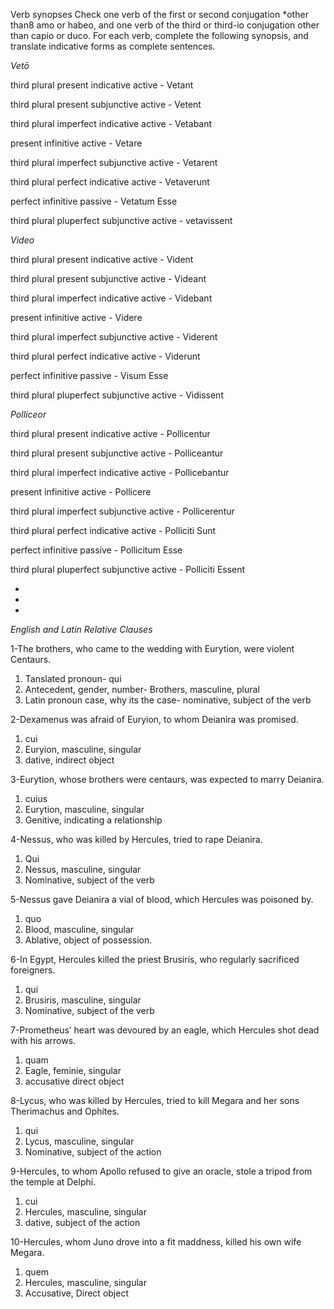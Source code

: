 Verb synopses
Check one verb of the first or second conjugation *other than8 amo or habeo, and one verb of the third or third-io conjugation other than capio or duco. For each verb, complete the following synopsis, and translate indicative forms as complete sentences.

*Vetō*

third plural present indicative active - Vetant

third plural present subjunctive active - Vetent

third plural imperfect indicative active - Vetabant

present infinitive active - Vetare

third plural imperfect subjunctive active - Vetarent

third plural perfect indicative active - Vetaverunt

perfect infinitive passive - Vetatum Esse

third plural pluperfect subjunctive active - vetavissent



*Video*

third plural present indicative active - Vident

third plural present subjunctive active - Videant

third plural imperfect indicative active - Videbant

present infinitive active - Videre

third plural imperfect subjunctive active - Viderent

third plural perfect indicative active - Viderunt

perfect infinitive passive - Visum Esse

third plural pluperfect subjunctive active - Vidissent




*Polliceor*

third plural present indicative active - Pollicentur

third plural present subjunctive active - Polliceantur

third plural imperfect indicative active - Pollicebantur

present infinitive active - Pollicere

third plural imperfect subjunctive active - Pollicerentur

third plural perfect indicative active - Polliciti Sunt

perfect infinitive passive - Pollicitum Esse

third plural pluperfect subjunctive active - Polliciti Essent

-
-
-

*English and Latin Relative Clauses*

1-The brothers, who came to the wedding with Eurytion, were violent Centaurs.
1. Tanslated pronoun- qui
2. Antecedent, gender, number- Brothers, masculine, plural
3. Latin pronoun case, why its the case- nominative, subject of the verb

2-Dexamenus was afraid of Euryion, to whom Deianira was promised.
1. cui
2. Euryion, masculine, singular
3. dative, indirect object

3-Eurytion, whose brothers were centaurs, was expected to marry Deianira.
1. cuius
2. Eurytion, masculine, singular
3. Genitive, indicating a relationship

4-Nessus, who was killed by Hercules, tried to rape Deianira.
1. Qui
2. Nessus, masculine, singular
3. Nominative, subject of the verb

5-Nessus gave Deianira a vial of blood, which Hercules was poisoned by.
1. quo
2. Blood, masculine, singular
3. Ablative, object of possession.

6-In Egypt, Hercules killed the priest Brusiris, who regularly sacrificed foreigners.
1. qui
2. Brusiris, masculine, singular
3. Nominative, subject of the verb

7-Prometheus’ heart was devoured by an eagle, which Hercules shot dead with his arrows.
1. quam
2. Eagle, feminie, singular
3. accusative direct object

8-Lycus, who was killed by Hercules, tried to kill Megara and her sons Therimachus and Ophites.
1. qui
2. Lycus, masculine, singular
3. Nominative, subject of the action

9-Hercules, to whom Apollo refused to give an oracle, stole a tripod from the temple at Delphi.
1. cui
2. Hercules, masculine, singular
3. dative, subject of the action

10-Hercules, whom Juno drove into a fit maddness, killed his own wife Megara.
1. quem
2. Hercules, masculine, singular
3. Accusative, Direct object




